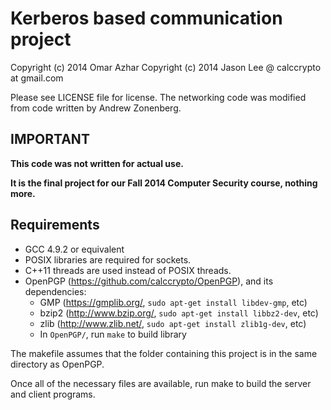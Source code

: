 # Kerberos based communication project

Copyright (c) 2014 Omar Azhar
Copyright (c) 2014 Jason Lee @ calccrypto at gmail.com

Please see LICENSE file for license. The networking code was modified from code written by Andrew Zonenberg.

## IMPORTANT
**This code was not written for actual use.**

**It is the final project for our Fall 2014 Computer Security course, nothing more.**

## Requirements
- GCC 4.9.2 or equivalent
- POSIX libraries are required for sockets.
- C++11 threads are used instead of POSIX threads.
- OpenPGP (https://github.com/calccrypto/OpenPGP), and its dependencies:
  - GMP (<https://gmplib.org/>, `sudo apt-get install libdev-gmp`, etc)
  - bzip2 (<http://www.bzip.org/>, `sudo apt-get install libbz2-dev`, etc)
  - zlib (<http://www.zlib.net/>, `sudo apt-get install zlib1g-dev`, etc)
  - In `OpenPGP/`, run `make` to build library

The makefile assumes that the folder containing this
project is in the same directory as OpenPGP.

Once all of the necessary files are available, run make to build the server and client programs.
